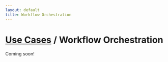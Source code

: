```yaml
---
layout: default
title: Workflow Orchestration
---
```


# [Use Cases](/use-cases/) / Workflow Orchestration

Coming soon!